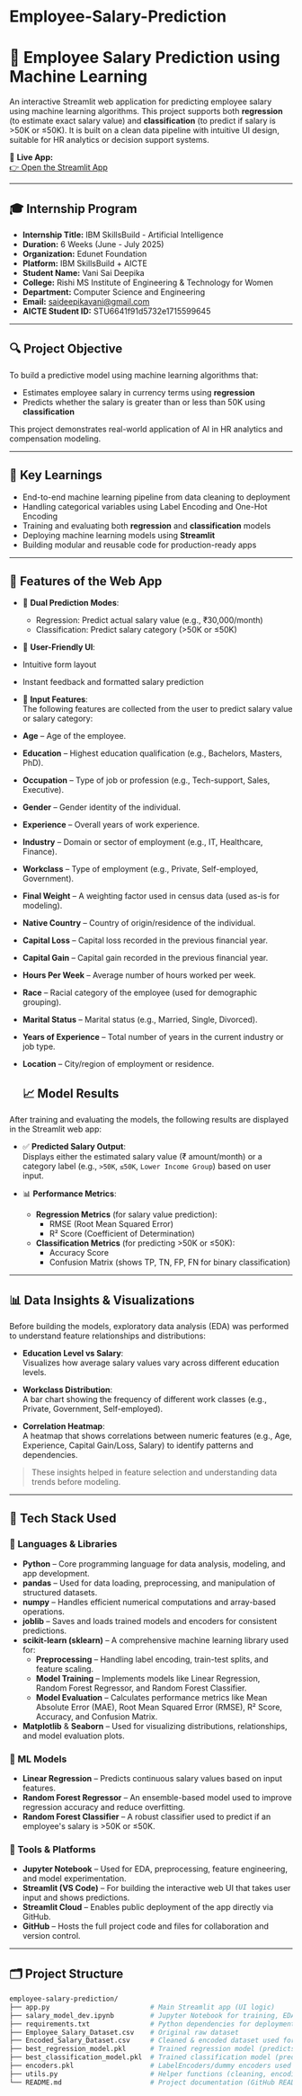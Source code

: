 # Employee-Salary-Prediction
# 💼 Employee Salary Prediction using Machine Learning

An interactive Streamlit web application for predicting employee salary using machine learning algorithms. This project supports both **regression** (to estimate exact salary value) and **classification** (to predict if salary is >50K or ≤50K). It is built on a clean data pipeline with intuitive UI design, suitable for HR analytics or decision support systems.

🔗 **Live App:**  
[👉 Open the Streamlit App](https://employee-salary-prediction-4yhrhrenebabwcmwtstjbb.streamlit.app/)

---

## 🎓 Internship Program

- **Internship Title:** IBM SkillsBuild - Artificial Intelligence  
- **Duration:** 6 Weeks (June - July 2025)  
- **Organization:** Edunet Foundation  
- **Platform:** IBM SkillsBuild + AICTE  
- **Student Name:** Vani Sai Deepika  
- **College:** Rishi MS Institute of Engineering & Technology for Women  
- **Department:** Computer Science and Engineering  
- **Email:** saideepikavani@gmail.com  
- **AICTE Student ID:** STU6641f91d5732e1715599645  

---

## 🔍 Project Objective

To build a predictive model using machine learning algorithms that:
- Estimates employee salary in currency terms using **regression**
- Predicts whether the salary is greater than or less than 50K using **classification**

This project demonstrates real-world application of AI in HR analytics and compensation modeling.

---

## 🌟 Key Learnings

- End-to-end machine learning pipeline from data cleaning to deployment
- Handling categorical variables using Label Encoding and One-Hot Encoding
- Training and evaluating both **regression** and **classification** models
- Deploying machine learning models using **Streamlit**
- Building modular and reusable code for production-ready apps

---

## 🚀 Features of the Web App

- 🎯 **Dual Prediction Modes**:  
  - Regression: Predict actual salary value (e.g., ₹30,000/month)  
  - Classification: Predict salary category (>50K or ≤50K)

 - 💬 **User-Friendly UI**:  
  - Intuitive form layout  
  - Instant feedback and formatted salary prediction

- 🧮 **Input Features**:  
  The following features are collected from the user to predict salary value or salary category:

- **Age** – Age of the employee.
- **Education** – Highest education qualification (e.g., Bachelors, Masters, PhD).
- **Occupation** – Type of job or profession (e.g., Tech-support, Sales, Executive).
- **Gender** – Gender identity of the individual.
- **Experience** – Overall years of work experience.
- **Industry** – Domain or sector of employment (e.g., IT, Healthcare, Finance).
- **Workclass** – Type of employment (e.g., Private, Self-employed, Government).
- **Final Weight** – A weighting factor used in census data (used as-is for modeling).
- **Native Country** – Country of origin/residence of the individual.
- **Capital Loss** – Capital loss recorded in the previous financial year.
- **Capital Gain** – Capital gain recorded in the previous financial year.
- **Hours Per Week** – Average number of hours worked per week.
- **Race** – Racial category of the employee (used for demographic grouping).
- **Marital Status** – Marital status (e.g., Married, Single, Divorced).
- **Years of Experience** – Total number of years in the current industry or job type.
- **Location** – City/region of employment or residence.

  ## 📈 Model Results

After training and evaluating the models, the following results are displayed in the Streamlit web app:

- ✅ **Predicted Salary Output**:  
  Displays either the estimated salary value (₹ amount/month) or a category label (e.g., `>50K`, `≤50K`, `Lower Income Group`) based on user input.

- 📊 **Performance Metrics**:
  - **Regression Metrics** (for salary value prediction):
    - RMSE (Root Mean Squared Error)
    - R² Score (Coefficient of Determination)
  - **Classification Metrics** (for predicting >50K or ≤50K):
    - Accuracy Score
    - Confusion Matrix (shows TP, TN, FP, FN for binary classification)

---

## 📊 Data Insights & Visualizations

Before building the models, exploratory data analysis (EDA) was performed to understand feature relationships and distributions:

- **Education Level vs Salary**:  
  Visualizes how average salary values vary across different education levels.

- **Workclass Distribution**:  
  A bar chart showing the frequency of different work classes (e.g., Private, Government, Self-employed).

- **Correlation Heatmap**:  
  A heatmap that shows correlations between numeric features (e.g., Age, Experience, Capital Gain/Loss, Salary) to identify patterns and dependencies.

> These insights helped in feature selection and understanding data trends before modeling.


---

## 🧠 Tech Stack Used

### 📌 Languages & Libraries
- **Python** – Core programming language for data analysis, modeling, and app development.
- **pandas** – Used for data loading, preprocessing, and manipulation of structured datasets.
- **numpy** – Handles efficient numerical computations and array-based operations.
- **joblib** – Saves and loads trained models and encoders for consistent predictions.
- **scikit-learn (sklearn)** – A comprehensive machine learning library used for:
  - **Preprocessing** – Handling label encoding, train-test splits, and feature scaling.
  - **Model Training** – Implements models like Linear Regression, Random Forest Regressor, and Random Forest Classifier.
  - **Model Evaluation** – Calculates performance metrics like Mean Absolute Error (MAE), Root Mean Squared Error (RMSE), R² Score, Accuracy, and Confusion Matrix.
- **Matplotlib** & **Seaborn** – Used for visualizing distributions, relationships, and model evaluation plots.

### 📌 ML Models
- **Linear Regression** – Predicts continuous salary values based on input features.
- **Random Forest Regressor** – An ensemble-based model used to improve regression accuracy and reduce overfitting.
- **Random Forest Classifier** – A robust classifier used to predict if an employee's salary is >50K or ≤50K.

### 📌 Tools & Platforms
- **Jupyter Notebook** – Used for EDA, preprocessing, feature engineering, and model experimentation.
- **Streamlit (VS Code)** – For building the interactive web UI that takes user input and shows predictions.
- **Streamlit Cloud** – Enables public deployment of the app directly via GitHub.
- **GitHub** – Hosts the full project code and files for collaboration and version control.


---
## 🗂️ Project Structure

```bash
employee-salary-prediction/
├── app.py                         # Main Streamlit app (UI logic)
├── salary_model_dev.ipynb         # Jupyter Notebook for training, EDA, and model building
├── requirements.txt               # Python dependencies for deployment
├── Employee_Salary_Dataset.csv    # Original raw dataset
├── Encoded_Salary_Dataset.csv     # Cleaned & encoded dataset used for modeling
├── best_regression_model.pkl      # Trained regression model (predicts salary value)
├── best_classification_model.pkl  # Trained classification model (predicts >50K or ≤50K)
├── encoders.pkl                   # LabelEncoders/dummy encoders used during training
├── utils.py                       # Helper functions (cleaning, encoding, etc.)
└── README.md                      # Project documentation (GitHub README)
        
                                          
